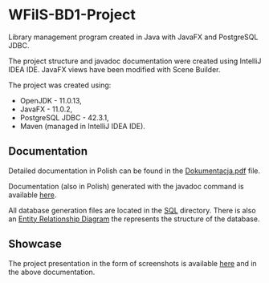 # WFiIS-BD1-Project
Library management program created in Java with JavaFX and PostgreSQL JDBC.

The project structure and javadoc documentation were created using IntelliJ IDEA IDE. JavaFX views have been modified with Scene Builder.

The project was created using:
- OpenJDK - 11.0.13,
- JavaFX - 11.0.2,
- PostgreSQL JDBC - 42.3.1,
- Maven (managed in IntelliJ IDEA IDE).

## Documentation

Detailed documentation in Polish can be found in the [Dokumentacja.pdf](doc/Dokumentacja.pdf) file.

Documentation (also in Polish) generated with the javadoc command is available [here](doc/javadoc/).

All database generation files are located in the [SQL](SQL) directory. There is also an [Entity Relationship Diagram](doc/ERD.pdf) the represents the structure of the database.

## Showcase

The project presentation in the form of screenshots is available [here](showcase) and in the above documentation.
